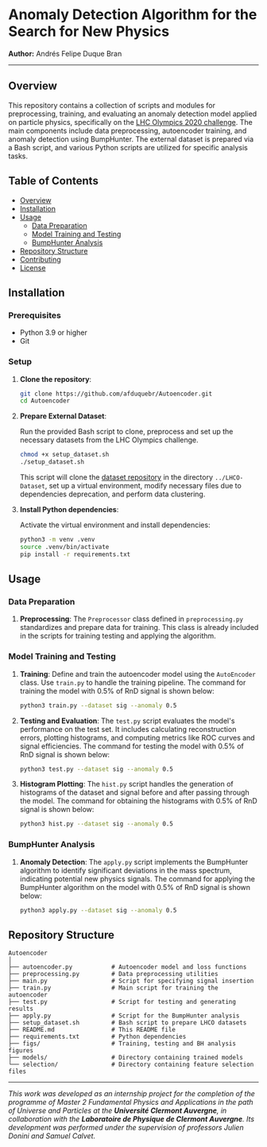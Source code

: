 # Anomaly Detection Algorithm for the Search for New Physics

**Author:** Andrés Felipe Duque Bran

***

## Overview

This repository contains a collection of scripts and modules for preprocessing, training, and evaluating an anomaly detection model applied on particle physics, specifically on the [LHC Olympics 2020 challenge](https://lhco2020.github.io/homepage/). The main components include data preprocessing, autoencoder training, and anomaly detection using BumpHunter. The external dataset is prepared via a Bash script, and various Python scripts are utilized for specific analysis tasks.

## Table of Contents

- [Overview](#overview)
- [Installation](#installation)
- [Usage](#usage)
  - [Data Preparation](#data-preparation)
  - [Model Training and Testing](#model-training-and-testing)
  - [BumpHunter Analysis](#bumphunter-analysis)
- [Repository Structure](#repository-structure)
- [Contributing](#contributing)
- [License](#license)

## Installation

### Prerequisites

- Python 3.9 or higher
- Git

### Setup

1. **Clone the repository**:
   ```bash
   git clone https://github.com/afduquebr/Autoencoder.git
   cd Autoencoder
   ```

2. **Prepare External Dataset**:

   Run the provided Bash script to clone, preprocess and set up the necessary datasets from the LHC Olympics challenge.

   ```bash
   chmod +x setup_dataset.sh
   ./setup_dataset.sh
   ```

   This script will clone the [dataset repository](https://gitlab.cern.ch/idinu/clustering-lhco) in the directory `../LHCO-Dataset`, set up a virtual environment, modify necessary files due to dependencies deprecation, and perform data clustering.

3. **Install Python dependencies**:

   Activate the virtual environment and install dependencies:

   ```bash
   python3 -m venv .venv
   source .venv/bin/activate
   pip install -r requirements.txt
   ```

## Usage

### Data Preparation

1. **Preprocessing**: The `Preprocessor` class defined in `preprocessing.py` standardizes and prepare data for training. This class is already included in the scripts for training testing and applying the algorithm.

### Model Training and Testing

1. **Training**: Define and train the autoencoder model using the `AutoEncoder` class. Use `train.py` to handle the training pipeline. The command for training the model with 0.5\% of RnD signal is shown below:

   ```bash
   python3 train.py --dataset sig --anomaly 0.5
   ```

2. **Testing and Evaluation**: The `test.py` script evaluates the model's performance on the test set. It includes calculating reconstruction errors, plotting histograms, and computing metrics like ROC curves and signal efficiencies. The command for testing the model with 0.5\% of RnD signal is shown below:

   ```bash
   python3 test.py --dataset sig --anomaly 0.5
   ```

3. **Histogram Plotting**: The `hist.py` script handles the generation of histograms of the dataset and signal before and after passing through the model. The command for obtaining the histograms with 0.5\% of RnD signal is shown below:

   ```bash
   python3 hist.py --dataset sig --anomaly 0.5
   ```


### BumpHunter Analysis

1. **Anomaly Detection**: The `apply.py` script implements the BumpHunter algorithm to identify significant deviations in the mass spectrum, indicating potential new physics signals. The command for applying the BumpHunter algorithm on the model with 0.5\% of RnD signal is shown below:

   ```bash
   python3 apply.py --dataset sig --anomaly 0.5
   ```

## Repository Structure

```
Autoencoder
│
├── autoencoder.py           # Autoencoder model and loss functions
├── preprocessing.py         # Data preprocessing utilities
├── main.py                  # Script for specifying signal insertion
├── train.py                 # Main script for training the autoencoder
├── test.py                  # Script for testing and generating results
├── apply.py                 # Script for the BumpHunter analysis
├── setup_dataset.sh         # Bash script to prepare LHCO datasets
├── README.md                # This README file
├── requirements.txt         # Python dependencies
├── figs/                    # Training, testing and BH analysis figures
├── models/                  # Directory containing trained models
└── selection/               # Directory containing feature selection files
```


***

*This work was developed as an internship project for the completion of the programme of Master 2 Fundamental Physics and Applications in the path of Universe and Particles at the* **_Université Clermont Auvergne_***, in collaboration with the* **_Laboratoire de Physique de Clermont Auvergne_***. Its development was performed under the supervision of professors Julien Donini and Samuel Calvet.*